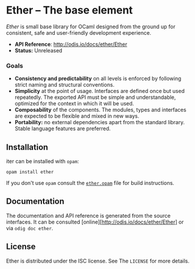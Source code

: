 # Ether – The base element

*Ether* is small base library for OCaml designed from the ground up for
consistent, safe and user-friendly development experience.

- **API Reference**: <http://odis.io/docs/ether/Ether>
- **Status:** Unreleased


### Goals

- **Consistency and predictability** on all levels is enforced by
following strict naming and structural conventions.
- **Simplicity** at the point of usage. Interfaces are defined once but
used repeatedly. The exported API must be simple and understandable,
optimized for the context in which it will be used.
- **Composability** of the components. The modules, types and interfaces
are expected to be flexible and mixed in new ways.
- **Portability:** no external dependencies apart from the standard
library. Stable language features are preferred.


## Installation

iter can be installed with `opam`:

    opam install ether

If you don't use `opam` consult the [`ether.opam`](opam) file for build
instructions.


## Documentation

The documentation and API reference is generated from the source
interfaces. It can be consulted [online][http://odis.io/docs/ether/Ether] or via `odig doc
ether`.


## License

Ether is distributed under the ISC license. See The `LICENSE` for more details.

